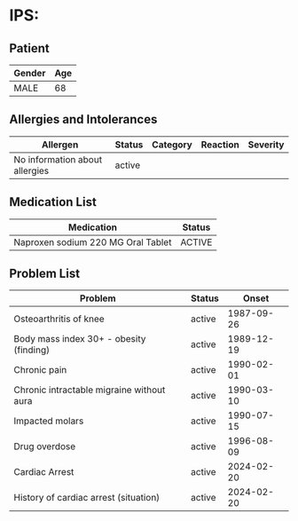 # IPS:

## Patient

|Gender|Age|
|---|---|
|MALE|68|

## Allergies and Intolerances

|Allergen|Status|Category|Reaction|Severity|
|---|---|---|---|---|
|No information about allergies|active||||

## Medication List

|Medication|Status|
|---|---|
|Naproxen sodium 220 MG Oral Tablet|ACTIVE|

## Problem List

|Problem|Status|Onset|
|---|---|---|
|Osteoarthritis of knee|active|1987-09-26|
|Body mass index 30+ - obesity (finding)|active|1989-12-19|
|Chronic pain|active|1990-02-01|
|Chronic intractable migraine without aura|active|1990-03-10|
|Impacted molars|active|1990-07-15|
|Drug overdose|active|1996-08-09|
|Cardiac Arrest|active|2024-02-20|
|History of cardiac arrest (situation)|active|2024-02-20|
